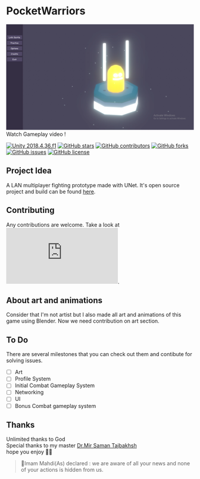 # PocketWarriors
[![PocketWarriors Gameplay Video](./Screenshot.png)](https://youtu.be/piUOtPcQvYg)
Watch Gameplay video !

[![Unity 2018.4.36.f1](https://img.shields.io/badge/unity-2018.4.36.f1-green.svg)](https://unity3d.com/unity/whats-new/2018.4.36)
[![GitHub stars](https://badgen.net/github/stars/amirihusayn/PocketWarriors)](https://GitHub.com/amirihusayn/PocketWarriors/stargazers/)
[![GitHub contributors](https://badgen.net/github/contributors/amirihusayn/PocketWarriors)](https://GitHub.com/amirihusayn/PocketWarriors/graphs/contributors/)
[![GitHub forks](https://badgen.net/github/forks/amirihusayn/PocketWarriors/)](https://GitHub.com/amirihusayn/PocketWarriors/network/)
[![GitHub issues](https://img.shields.io/github/issues/amirihusayn/PocketWarriors.svg)](https://GitHub.com/amirihusayn/PocketWarriors/issues/)
[![GitHub license](https://img.shields.io/github/license/amirihusayn/PocketWarriors)](https://github.com/amirihusayn/PocketWarriors)

## Project Idea
A LAN multiplayer fighting prototype made with UNet. It's open source project and build can be found [here](https://amirihusayn.itch.io/pocketwarriors).

## Contributing
Any contributions are welcome. Take a look at ![Contributing guideline](https://github.com/amirihusayn/PocketWarriors/blob/main/CONTRIBUTING.md).

## About art and animations
Consider that I'm not artist but I also made all art and animations of this game using Blender. Now we need contribution on art section.

## To Do
There are several milestones that you can check out them and contibute for solving issues.  
- [ ] Art
- [ ] Profile System
- [ ] Initial Combat Gameplay System
- [ ] Networking
- [ ] UI
- [ ] Bonus Combat gameplay system

## Thanks
  Unlimited thanks to God   
  Special thanks to my master [Dr.Mir Saman Tajbakhsh](https://mstajbakhsh.ir/)   
  hope you enjoy 🤗🌹  

>:blossom:Imam Mahdi(As) declared :
> we are aware of all your news 
> and none of your actions is hidden from us.
